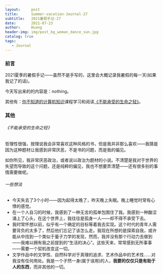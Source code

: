 ```yaml
---
layout:     post
title:      Summer-vacation-Journal-27
subtitle:   2021暑假手记-27
date:       2021-07-23
author:     Huang
header-img: img/post_bg_woman_dance_sun.jpg
catalog: true
tags:
   - Journal
---
```


### 前言

2021夏季的暑假手记——虽然不是手写的，这里会大概记录我暑假的每一天(如果我记了的话)。

今天写出来的的内容是：nothing。

其他有：[你不知道的计算机知识](https://www.bilibili.com/video/BV1x7411H7wa)课程学习和阅读[《不能承受的生命之轻》](https://book.douban.com/subject/25900384/)。

### 其他

###### 《不能承受的生命之轻》

哲理性很强，按理说我会非常喜欢这种风格的书，但是我并非那么喜欢——我猜是因为这种题材让我感到非常厌恶，不是书的问题，而是我的偏见。

如你所见，我非常厌恶政治，或者说以政治为题材的小说。不清楚是我对于世界的失望而导致的这个问题，还是纯粹的偏见，我也不想要弄清楚——还有很多别的事情需要做呢。

###### 一些想法

* 今天失去了3个小时——因为起得太晚了，昨天晚上失眠。晚上睡觉时常有心悸的感觉。
* 在一个人自习的时候，我感到了一种无言的孤单包围住了我。我感到一种酸涩涌上了心头，在这个世界上，我往往是孤身一人——却不得不承受下去。
* 我时常怀想以前，似乎有一个确定的目标等着我去实现。这个时代的青年人需要背负的太多了，然后他们忘记了该怎么走。我现在所想的是探索自我，或许能从中找到一个类似于量子力学的发现，然而，我并没有那个行动力去做到——我难以拥有我之前提到的“生活的决心”。这些天来，常常感到无所事事——需要一个契机改变这一切。
* 文学作品中的文学性、自然科学对于真理的追求、艺术作品中的艺术性……对我没有任何用处。我是一个孑然一身(属于误用)的人，**我要的仅仅只是有助于人的东西**，而非其他的一切。

